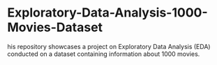 # Exploratory-Data-Analysis-1000-Movies-Dataset
his repository showcases a project on Exploratory Data Analysis (EDA) conducted on a dataset containing information about 1000 movies.

